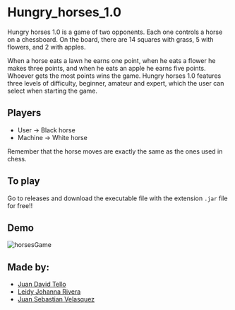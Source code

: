 # Hungry_horses_1.0

Hungry horses 1.0 is a game of two opponents. Each one controls a horse on a chessboard. On the board, there are 14 squares with grass, 5 with flowers, and 2 with apples.

When a horse eats a lawn he earns one point, when he eats a flower he makes three points, and when he eats an apple he earns five points. Whoever gets the most points wins the game. Hungry horses 1.0 features three levels of difficulty, beginner, amateur and expert, which the user can select when starting the game.

## Players
- User -> Black horse
- Machine -> White horse

Remember that the horse moves are exactly the same as the ones used in chess.

## To play

Go to releases and download the executable file with the extension `.jar` file for free!!


## Demo

![horsesGame](https://user-images.githubusercontent.com/49286935/182283244-75e289eb-a0ff-439e-be5b-665220f59d67.png)

## Made by:

- [Juan David Tello](https://github.com/juanchotello98)
- [Leidy Johanna Rivera](https://github.com/LeidyJr)
- [Juan Sebastian Velasquez](https://github.com/Odzen)

